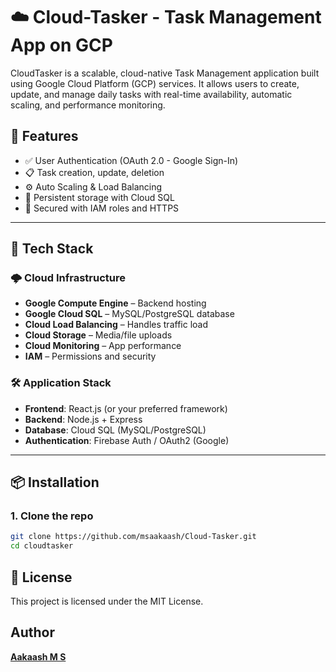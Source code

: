 # ☁️ Cloud-Tasker - Task Management App on GCP

CloudTasker is a scalable, cloud-native Task Management application built using Google Cloud Platform (GCP) services. It allows users to create, update, and manage daily tasks with real-time availability, automatic scaling, and performance monitoring.


## 🚀 Features

- ✅ User Authentication (OAuth 2.0 - Google Sign-In)
- 📋 Task creation, update, deletion
- ⚙️ Auto Scaling & Load Balancing
- 💾 Persistent storage with Cloud SQL
- 🔐 Secured with IAM roles and HTTPS

---

## 🧱 Tech Stack

### 🌩️ Cloud Infrastructure
- **Google Compute Engine** – Backend hosting
- **Google Cloud SQL** – MySQL/PostgreSQL database
- **Cloud Load Balancing** – Handles traffic load
- **Cloud Storage** – Media/file uploads
- **Cloud Monitoring** – App performance
- **IAM** – Permissions and security

### 🛠️ Application Stack
- **Frontend**: React.js (or your preferred framework)
- **Backend**: Node.js + Express
- **Database**: Cloud SQL (MySQL/PostgreSQL)
- **Authentication**: Firebase Auth / OAuth2 (Google)

---

## 📦 Installation

### 1. Clone the repo
```bash
git clone https://github.com/msaakaash/Cloud-Tasker.git
cd cloudtasker

```

## 📜 License
This project is licensed under the MIT License.



## Author
[**Aakaash M S**](https://github.com/msaakaash)


